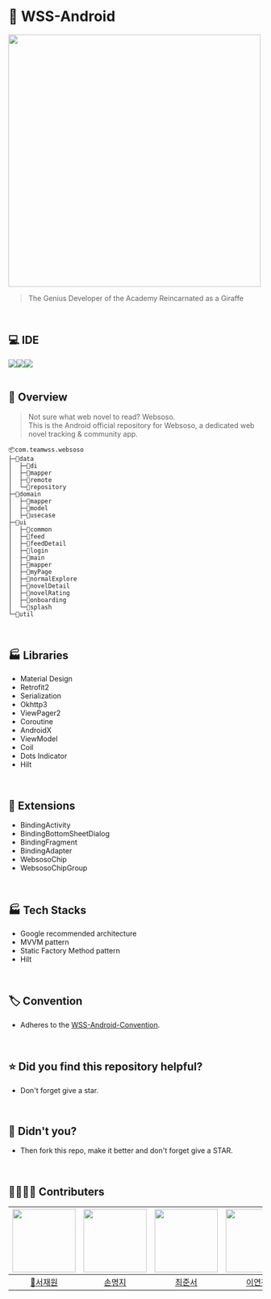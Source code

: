 # 📗 WSS-Android
<img src="https://github.com/Team-WSS/WSS-Android/assets/127238018/4d76ae12-f626-4f80-91c7-cefa4ef0378c" width="500">

> The Genius Developer of the Academy Reincarnated as a Giraffe
</br>

## 💻 IDE
<div><img src="https://img.shields.io/badge/kotlin-7F52FF?style=for-the-badge&logo=kotlin&logoColor=white"><img src="https://img.shields.io/badge/android-3DDC84?style=for-the-badge&logo=android&logoColor=white"><img src="https://img.shields.io/badge/Android%20Studio-3E81F2.svg?style=for-the-badge&logo=android-studio&logoColor=white"></div>
</br>

## 📁 Overview
> Not sure what web novel to read? Websoso.</br>
> This is the Android official repository for Websoso, a dedicated web novel tracking & community app.</br>
```
📦com.teamwss.websoso
├─📂data
│  ├─📂di
│  ├─📂mapper
│  ├─📂remote
│  └─📂repository
├─📂domain
│  ├─📂mapper
│  ├─📂model
│  ├─📂usecase
├─📂ui
│  ├─📂common
│  ├─📂feed
│  ├─📂feedDetail
│  ├─📂login
│  ├─📂main
│  ├─📂mapper
│  ├─📂myPage
│  ├─📂normalExplore
│  ├─📂novelDetail
│  ├─📂novelRating
│  ├─📂onboarding
│  └─📂splash
└─📂util
```
</br>

## 🏭 Libraries
- Material Design
- Retrofit2
- Serialization
- Okhttp3
- ViewPager2
- Coroutine
- AndroidX
- ViewModel
- Coil
- Dots Indicator
- Hilt

</br>

## 🥕 Extensions
- BindingActivity
- BindingBottomSheetDialog
- BindingFragment
- BindingAdapter
- WebsosoChip
- WebsosoChipGroup

</br>

## 🏭 Tech Stacks
- Google recommended architecture
- MVVM pattern
- Static Factory Method pattern
- Hilt

</br>

## 🏷️ Convention
- Adheres to the [WSS-Android-Convention](https://github.com/Team-WSS/WSS-Android-Convention).

</br>

## ⭐️ Did you find this repository helpful?
- Don't forget give a star.

</br>

## 🍴 Didn't you?
- Then fork this repo, make it better and don't forget give a STAR.

</br>

## 👨‍👩‍👧‍👦 Contributers
|<img src="https://avatars.githubusercontent.com/u/52442547?v=4" width="125" />|<img src="https://avatars.githubusercontent.com/u/114990782?v=4" width="125" />|<img src="https://avatars.githubusercontent.com/u/127238018?v=4" width="125" />|<img src="https://avatars.githubusercontent.com/u/144861180?v=4" width="125" />|<img src="https://avatars.githubusercontent.com/u/81347125?v=4" width="125" />|
|:---------:|:---------:|:---------:|:---------:|:---------:|
|[👑서재원](https://github.com/librarywon)|[손명지](https://github.com/m6z1)|[최준서](https://github.com/junseo511)|[이연진](https://github.com/yeonjeen)|[김세훈](https://github.com/s9hn)|
</br>
